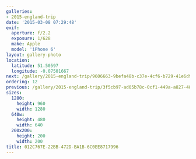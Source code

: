 ```yaml
---
galleries:
- 2015-england-trip
date: '2015-03-08 07:29:48'
exif:
  aperture: f/2.2
  exposure: 1/628
  make: Apple
  model: 'iPhone 6'
layout: gallery-photo
location:
  latitude: 51.50597
  longitude: -0.07501667
next: /gallery/2015-england-trip/9606663-9befa48b-c37e-4cf6-b729-41e6d96cd3d6
ordering: 12
previous: /gallery/2015-england-trip/3f5cb97-ad05b78c-0cf1-449a-a827-48b199cefce9
sizes:
  1280:
    height: 960
    width: 1280
  640w:
    height: 480
    width: 640
  200x200:
    height: 200
    width: 200
title: 012C767E-22BB-472D-BA1B-6C0EE8717996
---
```

